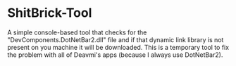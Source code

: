 ShitBrick-Tool
==============

A simple console-based tool that checks for the "DevComponents.DotNetBar2.dll" file and if that dynamic link library is not present on you machine it will be downloaded. This is a temporary tool to fix the problem with all of Deavmi's apps (because I always use DotNetBar2).
